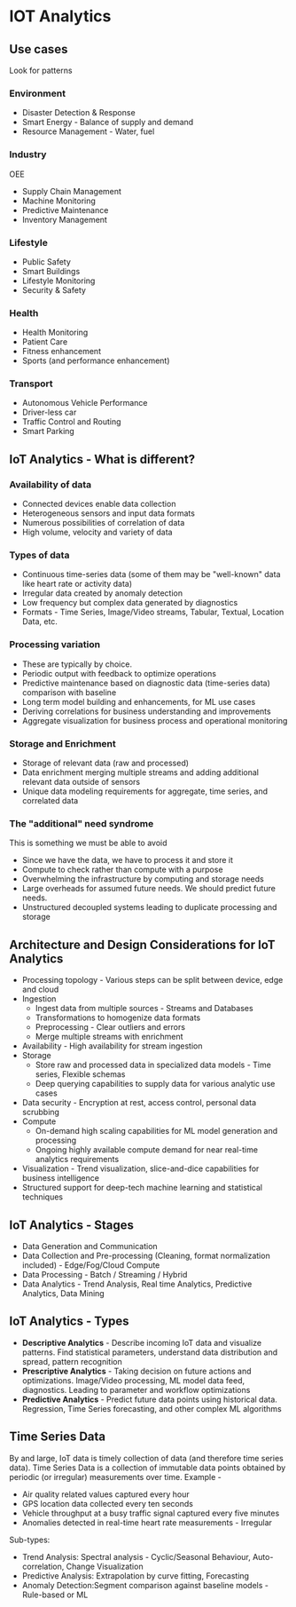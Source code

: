 # IOT Analytics

## Use cases
Look for patterns

### Environment
* Disaster Detection & Response
* Smart Energy - Balance of supply and demand
* Resource Management - Water, fuel 

### Industry
OEE
* Supply Chain Management
* Machine Monitoring
* Predictive Maintenance
* Inventory Management

### Lifestyle
* Public Safety
* Smart Buildings
* Lifestyle Monitoring
* Security & Safety

### Health
* Health Monitoring
* Patient Care
* Fitness enhancement
* Sports (and performance enhancement)

### Transport
* Autonomous Vehicle Performance
* Driver-less car
* Traffic Control and Routing
* Smart Parking

## IoT Analytics - What is different?

### Availability of data
* Connected devices enable data collection
* Heterogeneous sensors and input data formats
* Numerous possibilities of correlation of data
* High volume, velocity and variety of data

### Types of data
* Continuous time-series data (some of them may be "well-known" data like heart rate or activity data)
* Irregular data created by anomaly detection
* Low frequency but complex data generated by diagnostics
* Formats - Time Series, Image/Video streams, Tabular, Textual, Location Data, etc.

### Processing variation
* These are typically by choice.
* Periodic output with feedback to optimize operations
* Predictive maintenance based on diagnostic data (time-series data) comparison with baseline
* Long term model building and enhancements, for ML use cases
* Deriving correlations for business understanding and improvements
* Aggregate visualization for business process and operational monitoring

### Storage and Enrichment
* Storage of relevant data (raw and processed)
* Data enrichment merging multiple streams and adding additional relevant data outside of sensors
* Unique data modeling requirements for aggregate, time series, and correlated data

### The "additional" need syndrome
This is something we must be able to avoid
* Since we have the data, we have to process it and store it
* Compute to check rather than compute with a purpose
* Overwhelming the infrastructure by computing and storage needs
* Large overheads for assumed future needs. We should predict future needs.
* Unstructured decoupled systems leading to duplicate processing and storage

## Architecture and Design Considerations for IoT Analytics
* Processing topology - Various steps can be split between device, edge and cloud
* Ingestion
  * Ingest data from multiple sources - Streams and Databases 
  * Transformations to homogenize data formats
  * Preprocessing - Clear outliers and errors
  * Merge multiple streams with enrichment
* Availability - High availability for stream ingestion
* Storage
  * Store raw and processed data in specialized data models - Time series, Flexible schemas
  * Deep querying capabilities to supply data for various analytic use cases
* Data security - Encryption at rest, access control, personal data scrubbing
* Compute
  * On-demand high scaling capabilities for ML model generation and processing
  * Ongoing highly available compute demand for near real-time analytics requirements
* Visualization - Trend visualization, slice-and-dice capabilities for business intelligence
* Structured support for deep-tech machine learning and statistical techniques

## IoT Analytics - Stages
* Data Generation and Communication
* Data Collection and Pre-processing (Cleaning, format normalization included) - Edge/Fog/Cloud Compute
* Data Processing - Batch / Streaming / Hybrid
* Data Analytics - Trend Analysis, Real time Analytics, Predictive Analytics, Data Mining

## IoT Analytics - Types
* **Descriptive Analytics** - Describe incoming IoT data and visualize patterns. Find statistical parameters, understand data distribution and spread, pattern recognition
* **Prescriptive Analytics** - Taking decision on future actions and optimizations. Image/Video processing, ML model data feed, diagnostics. Leading to parameter and workflow optimizations
* **Predictive Analytics** - Predict future data points using historical data. Regression, Time Series forecasting, and other complex ML algorithms

## Time Series Data 
By and large, IoT data is timely collection of data (and therefore time series data).
Time Series Data is a collection of immutable data points obtained by periodic (or irregular) measurements over time. Example -
- Air quality related values captured every hour
- GPS location data collected every ten seconds
- Vehicle throughput at a busy traffic signal captured every five minutes
- Anomalies detected in real-time heart rate measurements - Irregular

Sub-types:
* Trend Analysis: Spectral analysis - Cyclic/Seasonal Behaviour, Auto-correlation, Change Visualization
* Predictive Analysis: Extrapolation by curve fitting, Forecasting 
* Anomaly Detection:Segment comparison against baseline models - Rule-based or ML